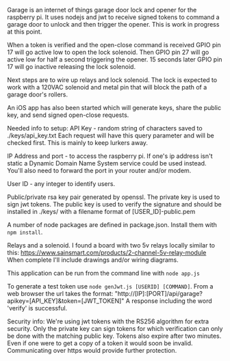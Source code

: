 Garage is an internet of things garage door lock and opener for the 
raspberry pi. It uses nodejs and jwt to receive signed tokens to command a garage door to unlock and then trigger the opener. This is work in progress at this point.

When a token is verified and the open-close command is received GPIO pin 17 will go active low to open the lock solenoid. Then GPIO pin 27 will go active low for half a second triggering the opener. 15 seconds later GPIO pin 17 will go inactive releasing the lock solenoid.

Next steps are to wire up relays and lock solenoid. The lock is expected to work with a 120VAC solenoid and metal pin that will block the path of a garage door's rollers.

An iOS app has also been started which will generate keys, share the public key, and send signed open-close requests.

Needed info to setup:
API Key - random string of characters saved to ./keys/api_key.txt 
Each request will have this query parameter and will be checked first. This is mainly to keep lurkers away.

IP Address and port - to access the raspberry pi. If one's ip address isn't static a Dynamic Domain Name System service could be used instead. You'll also need to forward the port in your router and/or modem.

User ID - any integer to identify users.

Public/private rsa key pair generated by openssl. The private key is used to sign jwt tokens. The public key is used to verify the signature and should be installed in ./keys/ with a filename format of [USER_ID]-public.pem

A number of node packages are defined in package.json. Install them with `npm install`.

Relays and a solenoid. I found a board with two 5v relays locally similar to this: https://www.sainsmart.com/products/2-channel-5v-relay-module
When complete I'll include drawings and/or wiring diagrams.

This application can be run from the command line with `node app.js`

To generate a test token use `node genJwt.js [USERID] [COMMAND]`. From a web browser the url takes the format: "http://[IP]:[PORT]/api/garage?apikey=[API_KEY]&token=[JWT_TOKEN]"
A response including the word 'verify' is successful. 

Security info:
We're using jwt tokens with the RS256 algorithm for extra security. Only the private key can sign tokens for which verification can only be done with the matching public key. Tokens also expire after two minutes. Even if one were to get a copy of a token it would soon be invalid. Communicating over https would provide further protection.

